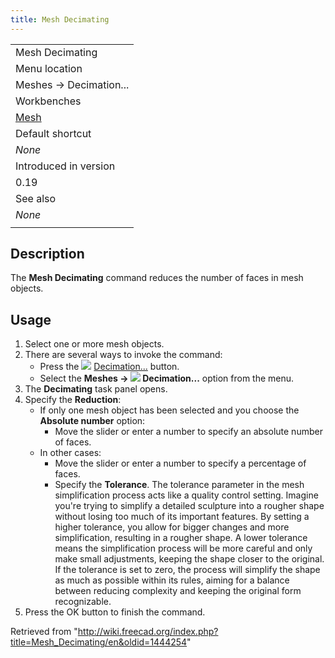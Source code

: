 ```yaml
---
title: Mesh Decimating
---
```


|                                          |
| ---------------------------------------- |
| Mesh Decimating                          |
| Menu location                            |
| Meshes → Decimation...                   |
| Workbenches                              |
| [Mesh](/Mesh_Workbench "Mesh Workbench") |
| Default shortcut                         |
| _None_                                   |
| Introduced in version                    |
| 0.19                                     |
| See also                                 |
| _None_                                   |
|                                          |

## Description

The **Mesh Decimating** command reduces the number of faces in mesh objects.

## Usage

1. Select one or more mesh objects.
2. There are several ways to invoke the command:
   - Press the ![](/images/Mesh_Decimating.svg) [Decimation...](/Mesh_Decimating "Mesh Decimating") button.
   - Select the **Meshes → ![](/images/Mesh_Decimating.svg) Decimation...** option from the menu.
3. The **Decimating** task panel opens.
4. Specify the **Reduction**:
   - If only one mesh object has been selected and you choose the **Absolute number** option:
     - Move the slider or enter a number to specify an absolute number of faces.
   - In other cases:
     - Move the slider or enter a number to specify a percentage of faces.
     - Specify the **Tolerance**. The tolerance parameter in the mesh simplification process acts like a quality control setting. Imagine you're trying to simplify a detailed sculpture into a rougher shape without losing too much of its important features. By setting a higher tolerance, you allow for bigger changes and more simplification, resulting in a rougher shape. A lower tolerance means the simplification process will be more careful and only make small adjustments, keeping the shape closer to the original. If the tolerance is set to zero, the process will simplify the shape as much as possible within its rules, aiming for a balance between reducing complexity and keeping the original form recognizable.
5. Press the OK button to finish the command.

Retrieved from "<http://wiki.freecad.org/index.php?title=Mesh_Decimating/en&oldid=1444254>"
